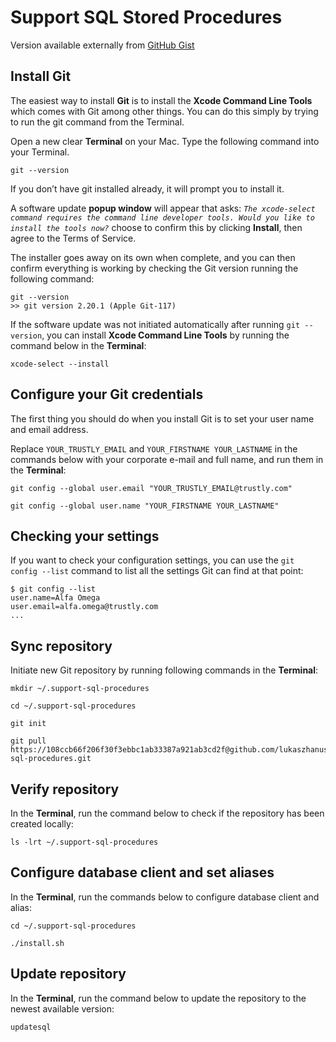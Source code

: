 # Support SQL Stored Procedures

Version available externally from [GitHub Gist](https://gist.github.com/lukaszhanusik/934accefc993d7d3d2bf04190ccf5087)

## Install Git

The easiest way to install **Git** is to install the **Xcode Command Line Tools** which comes with Git among other things.  You can do this simply by trying to run the git command from the Terminal.

Open a new clear **Terminal** on your Mac. Type the following command into your Terminal.

```
git --version
```

If you don’t have git installed already, it will prompt you to install it.

A software update **popup window** will appear that asks: *`The xcode-select command requires the command line developer tools. Would you like to install the tools now?`* choose to confirm this by clicking **Install**, then agree to the Terms of Service.

The installer goes away on its own when complete, and you can then confirm everything is working by checking the Git version running the following command:

```
git --version
>> git version 2.20.1 (Apple Git-117)
```

If the software update was not initiated automatically after running `git --version`, you can install **Xcode Command Line Tools** by running the command below in the **Terminal**:

```
xcode-select --install
```


## Configure your Git credentials

The first thing you should do when you install Git is to set your user name and email address.

Replace `YOUR_TRUSTLY_EMAIL` and `YOUR_FIRSTNAME YOUR_LASTNAME` in the commands below with your corporate e-mail and full name, and run them in the **Terminal**:

```
git config --global user.email "YOUR_TRUSTLY_EMAIL@trustly.com"
```
```
git config --global user.name "YOUR_FIRSTNAME YOUR_LASTNAME"
```


## Checking your settings

If you want to check your configuration settings, you can use the `git config --list` command to list all the settings Git can find at that point:

```
$ git config --list
user.name=Alfa Omega
user.email=alfa.omega@trustly.com
...
```

## Sync repository

Initiate new Git repository by running following commands in the **Terminal**:

```
mkdir ~/.support-sql-procedures
```
```
cd ~/.support-sql-procedures
```
```
git init
```
```
git pull https://108ccb66f206f30f3ebbc1ab33387a921ab3cd2f@github.com/lukaszhanusik/support-sql-procedures.git
```


## Verify repository

In the **Terminal**, run the command below to check if the repository has been created locally:

```
ls -lrt ~/.support-sql-procedures
```

## Configure database client and set aliases

In the **Terminal**, run the commands below to configure database client and alias:

```
cd ~/.support-sql-procedures
```
```
./install.sh
```

## Update repository

In the **Terminal**, run the command below to update the repository to the newest available version:

```
updatesql
```
